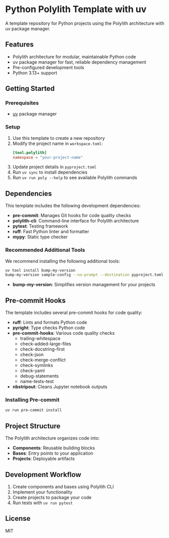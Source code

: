 # Python Polylith Template with uv

A template repository for Python projects using the Polylith architecture with uv package manager.

## Features

- Polylith architecture for modular, maintainable Python code
- uv package manager for fast, reliable dependency management
- Pre-configured development tools
- Python 3.13+ support

## Getting Started

### Prerequisites

- [uv](https://github.com/astral-sh/uv) package manager

### Setup

1. Use this template to create a new repository
2. Modify the project name in `workspace.toml`:
   ```toml
   [tool.polylith]
   namespace = "your-project-name"
   ```
3. Update project details in `pyproject.toml`
4. Run `uv sync` to install dependencies
5. Run `uv run poly --help` to see available Polylith commands

## Dependencies

This template includes the following development dependencies:

- **pre-commit**: Manages Git hooks for code quality checks
- **polylith-cli**: Command-line interface for Polylith architecture
- **pytest**: Testing framework
- **ruff**: Fast Python linter and formatter
- **mypy**: Static type checker

### Recommended Additional Tools

We recommend installing the following additional tools:

```bash
uv tool install bump-my-version
bump-my-version sample-config --no-prompt --destination pyproject.toml
```

- **bump-my-version**: Simplifies version management for your projects

## Pre-commit Hooks

The template includes several pre-commit hooks for code quality:

- **ruff**: Lints and formats Python code
- **pyright**: Type checks Python code
- **pre-commit-hooks**: Various code quality checks
  - trailing-whitespace
  - check-added-large-files
  - check-docstring-first
  - check-json
  - check-merge-conflict
  - check-symlinks
  - check-yaml
  - debug-statements
  - name-tests-test
- **nbstripout**: Cleans Jupyter notebook outputs

### Installing Pre-commit

```bash
uv run pre-commit install
```

## Project Structure

The Polylith architecture organizes code into:

- **Components**: Reusable building blocks
- **Bases**: Entry points to your application
- **Projects**: Deployable artifacts

## Development Workflow

1. Create components and bases using Polylith CLI
2. Implement your functionality
3. Create projects to package your code
4. Run tests with `uv run pytest`

## License

MIT
